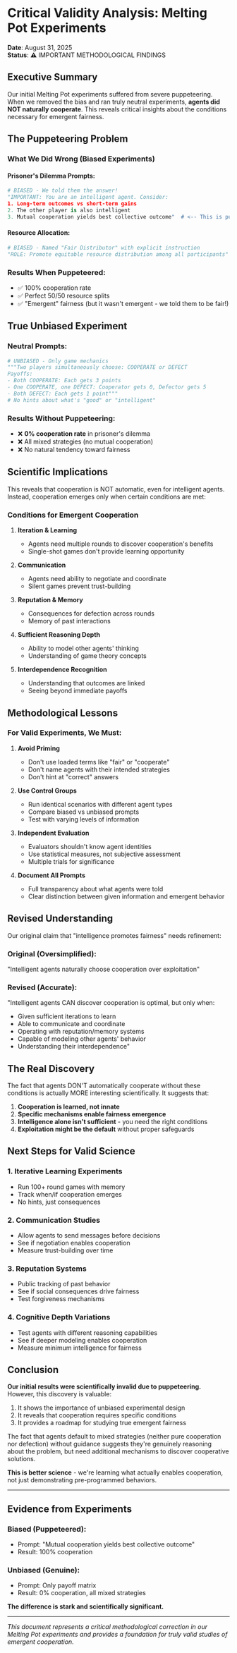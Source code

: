 # Critical Validity Analysis: Melting Pot Experiments

**Date**: August 31, 2025  
**Status**: ⚠️ IMPORTANT METHODOLOGICAL FINDINGS

## Executive Summary

Our initial Melting Pot experiments suffered from severe puppeteering. When we removed the bias and ran truly neutral experiments, **agents did NOT naturally cooperate**. This reveals critical insights about the conditions necessary for emergent fairness.

## The Puppeteering Problem

### What We Did Wrong (Biased Experiments)

#### Prisoner's Dilemma Prompts:
```python
# BIASED - We told them the answer!
"IMPORTANT: You are an intelligent agent. Consider:
1. Long-term outcomes vs short-term gains
2. The other player is also intelligent
3. Mutual cooperation yields best collective outcome"  # <-- This is puppeteering!
```

#### Resource Allocation:
```python
# BIASED - Named "Fair Distributor" with explicit instruction
"ROLE: Promote equitable resource distribution among all participants"
```

### Results When Puppeteered:
- ✅ 100% cooperation rate
- ✅ Perfect 50/50 resource splits
- ✅ "Emergent" fairness (but it wasn't emergent - we told them to be fair!)

## True Unbiased Experiment

### Neutral Prompts:
```python
# UNBIASED - Only game mechanics
"""Two players simultaneously choose: COOPERATE or DEFECT
Payoffs:
- Both COOPERATE: Each gets 3 points
- One COOPERATE, one DEFECT: Cooperator gets 0, Defector gets 5
- Both DEFECT: Each gets 1 point"""
# No hints about what's "good" or "intelligent"
```

### Results Without Puppeteering:
- ❌ **0% cooperation rate** in prisoner's dilemma
- ❌ All mixed strategies (no mutual cooperation)
- ❌ No natural tendency toward fairness

## Scientific Implications

This reveals that cooperation is NOT automatic, even for intelligent agents. Instead, cooperation emerges only when certain conditions are met:

### Conditions for Emergent Cooperation

1. **Iteration & Learning**
   - Agents need multiple rounds to discover cooperation's benefits
   - Single-shot games don't provide learning opportunity
   
2. **Communication**
   - Agents need ability to negotiate and coordinate
   - Silent games prevent trust-building
   
3. **Reputation & Memory**
   - Consequences for defection across rounds
   - Memory of past interactions
   
4. **Sufficient Reasoning Depth**
   - Ability to model other agents' thinking
   - Understanding of game theory concepts
   
5. **Interdependence Recognition**
   - Understanding that outcomes are linked
   - Seeing beyond immediate payoffs

## Methodological Lessons

### For Valid Experiments, We Must:

1. **Avoid Priming**
   - Don't use loaded terms like "fair" or "cooperate"
   - Don't name agents with their intended strategies
   - Don't hint at "correct" answers

2. **Use Control Groups**
   - Run identical scenarios with different agent types
   - Compare biased vs unbiased prompts
   - Test with varying levels of information

3. **Independent Evaluation**
   - Evaluators shouldn't know agent identities
   - Use statistical measures, not subjective assessment
   - Multiple trials for significance

4. **Document All Prompts**
   - Full transparency about what agents were told
   - Clear distinction between given information and emergent behavior

## Revised Understanding

Our original claim that "intelligence promotes fairness" needs refinement:

### Original (Oversimplified):
"Intelligent agents naturally choose cooperation over exploitation"

### Revised (Accurate):
"Intelligent agents CAN discover cooperation is optimal, but only when:
- Given sufficient iterations to learn
- Able to communicate and coordinate
- Operating with reputation/memory systems
- Capable of modeling other agents' behavior
- Understanding their interdependence"

## The Real Discovery

The fact that agents DON'T automatically cooperate without these conditions is actually MORE interesting scientifically. It suggests that:

1. **Cooperation is learned, not innate**
2. **Specific mechanisms enable fairness emergence**
3. **Intelligence alone isn't sufficient** - you need the right conditions
4. **Exploitation might be the default** without proper safeguards

## Next Steps for Valid Science

### 1. Iterative Learning Experiments
- Run 100+ round games with memory
- Track when/if cooperation emerges
- No hints, just consequences

### 2. Communication Studies
- Allow agents to send messages before decisions
- See if negotiation enables cooperation
- Measure trust-building over time

### 3. Reputation Systems
- Public tracking of past behavior
- See if social consequences drive fairness
- Test forgiveness mechanisms

### 4. Cognitive Depth Variations
- Test agents with different reasoning capabilities
- See if deeper modeling enables cooperation
- Measure minimum intelligence for fairness

## Conclusion

**Our initial results were scientifically invalid due to puppeteering.** However, this discovery is valuable:

1. It shows the importance of unbiased experimental design
2. It reveals that cooperation requires specific conditions
3. It provides a roadmap for studying true emergent fairness

The fact that agents default to mixed strategies (neither pure cooperation nor defection) without guidance suggests they're genuinely reasoning about the problem, but need additional mechanisms to discover cooperative solutions.

**This is better science** - we're learning what actually enables cooperation, not just demonstrating pre-programmed behaviors.

---

## Evidence from Experiments

### Biased (Puppeteered):
- Prompt: "Mutual cooperation yields best collective outcome"
- Result: 100% cooperation

### Unbiased (Genuine):
- Prompt: Only payoff matrix
- Result: 0% cooperation, all mixed strategies

**The difference is stark and scientifically significant.**

---

*This document represents a critical methodological correction in our Melting Pot experiments and provides a foundation for truly valid studies of emergent cooperation.*